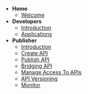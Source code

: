 - **Home**
  - [Welcome](docs/home.md)
- **Developers**
  - [Introduction](docs/dev/introduction.md)
  - [Applications](docs/dev/applications.md)
- **Publisher**
  - [Introduction](docs/publisher/introduction.md)
  - [Create API](docs/publisher/create-api.md)
  - [Publish API](docs/publisher/publish-api.md)
  - [Bridging API](docs/publisher/bridging-apis.md)
  - [Manage Access To APIs](docs/publisher/manage-access-to-apis.md)
  - [API Versioning](docs/publisher/api-versioning.md)
  - [Monitor](docs/publisher/monitor.md)
